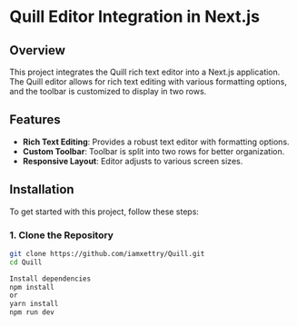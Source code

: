 


# Quill Editor Integration in Next.js

## Overview

This project integrates the Quill rich text editor into a Next.js application. The Quill editor allows for rich text editing with various formatting options, and the toolbar is customized to display in two rows.

## Features

- **Rich Text Editing**: Provides a robust text editor with formatting options.
- **Custom Toolbar**: Toolbar is split into two rows for better organization.
- **Responsive Layout**: Editor adjusts to various screen sizes.

## Installation

To get started with this project, follow these steps:

### 1. Clone the Repository

```bash
git clone https://github.com/iamxettry/Quill.git
cd Quill

Install dependencies
npm install
or 
yarn install 
npm run dev
```
